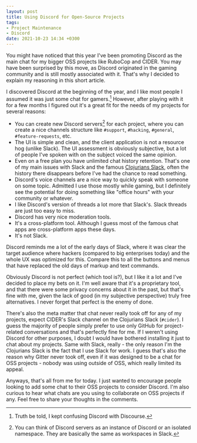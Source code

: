 ```yaml
---
layout: post
title: Using Discord for Open-Source Projects
tags:
- Project Maintenance
- Discord
date: 2021-10-23 14:34 +0300
---
```

You might have noticed that this year I've been promoting Discord
as the main chat for my bigger OSS projects like RuboCop and CIDER.
You may have been surprised by this move, as Discord originated
in the gaming community and is still mostly associated with it.
That's why I decided to explain my reasoning in this short article.

I discovered Discord at the beginning of the year, and I like most people
I assumed it was just some chat for gamers.[^1] However, after playing with it
for a few months I figured out it's a great fit for the needs of my projects
for several reasons:

* You can create new Discord servers[^2] for each project, where you can create a nice channels structure like `#support`, `#hacking`, `#general`, `#feature-requests`, etc.
* The UI is simple and clean, and the client application is not a resource hog (unlike Slack). The UI assessment is obviously subjective, but a lot of people I've spoken with on the subject voiced the same opinion.
* Even on a free plan you have unlimited chat history retention. That's one of my main
issues with Slack and the famous [Clojurians Slack](https://clojurians.slack.com/), often the history there
disappears before I've had the chance to read something.
* Discord's voice channels are a nice way to quickly speak with someone on some topic. Admitted I use those mostly while gaming, but I definitely see the potential for
doing something like "office hours" with your community or whatever.
* I like Discord's version of threads a lot more that Slack's. Slack threads are just too easy to miss.
* Discord has very nice moderation tools.
* It's a cross-platform tool. Although I guess most of the famous chat apps are cross-platform apps these days.
* It's not Slack.

Discord reminds me a lot of the early days of Slack, where it was clear the target
audience where hackers (compared to big enterprises today) and the whole UX was
optimized for this. Compare this to all the buttons and menus that have replaced the old
days of markup and text commands.

Obviously Discord is not perfect (which tool is?), but I like it a lot and I've decided to place my bets on it. I'm well aware that it's a proprietary tool, and that there were some privacy concerns about it in the past, but that's fine with me, given the lack of good (in my subjective perspective) truly free alternatives. I never forget that perfect is the enemy of done.

There's also the meta matter that chat never really took off for any of my projects, expect
CIDER's Slack channel on the Clojurians Slack (`#cider`). I guess the majority of people simply
prefer to use only GitHub for project-related conversations and that's perfectly fine for me. If I weren't using Discord for other purposes, I doubt I would have bothered installing it just to chat about my projects. Same with Slack, really - the only reason I'm the Clojurians Slack is the fact that I use Slack for work.
I guess that's also the reason why Gitter never took off, even if it was designed to be a chat for OSS projects - nobody was using outside of OSS, which really
limited its appeal.

Anyways, that's all from me for today. I just wanted to encourage people looking to
add some chat to their OSS projects to consider Discord. I'm also curious to hear what chats
are you using to collaborate on OSS projects if any. Feel free to share your thoughts in the comments.

[^1]: Truth be told, I kept confusing Discord with Discourse.
[^2]: You can think of Discord servers as an instance of Discord or an isolated namespace. They are basically the same as workspaces in Slack.
